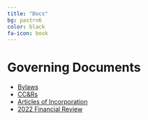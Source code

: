 ```yaml
---
title: "Docs"
bg: pastrn6
color: black
fa-icon: book
---
```


# Governing Documents
- [Bylaws](img/suvhoa-bylaws.pdf)
- [CC&Rs](img/suvhoa-ccr.pdf)
- [Articles of Incorporation](img/suvhoa-aoi.pdf)
- [2022 Financial Review](img/suvhoa-2022indacctrev.pdf)
